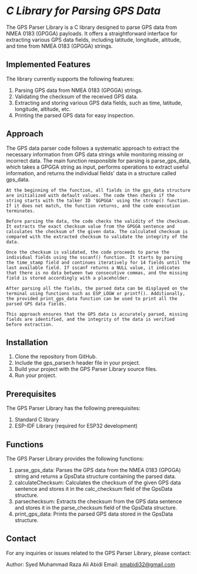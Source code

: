 
# _C Library for Parsing GPS Data_

The GPS Parser Library is a C library designed to parse GPS data from NMEA 0183 (GPGGA) payloads. It offers a straightforward interface for extracting various GPS data fields, including latitude, longitude, altitude, and time from NMEA 0183 (GPGGA) strings.


## Implemented Features
The library currently supports the following features:

1. Parsing GPS data from NMEA 0183 (GPGGA) strings.
2. Validating the checksum of the received GPS data.
3. Extracting and storing various GPS data fields, such as time, latitude, longitude, altitude, etc.
4. Printing the parsed GPS data for easy inspection.

## Approach
 The GPS data parser code follows a systematic approach to extract the necessary information from GPS data strings while monitoring missing or incorrect data. The main function responsible for parsing is parse_gps_data, which takes a GPGGA string as input, performs operations to extract useful information, and returns the individual fields' data in a structure called gps_data.

    At the beginning of the function, all fields in the gps_data structure are initialized with default values. The code then checks if the string starts with the talker ID '$GPGGA' using the strcmp() function. If it does not match, the function returns, and the code execution terminates.

    Before parsing the data, the code checks the validity of the checksum. It extracts the exact checksum value from the GPGGA sentence and calculates the checksum of the given data. The calculated checksum is compared with the extracted checksum to validate the integrity of the data.

    Once the checksum is validated, the code proceeds to parse the individual fields using the sscanf() function. It starts by parsing the time_stamp field and continues iteratively for 14 fields until the last available field. If sscanf returns a NULL value, it indicates that there is no data between two consecutive commas, and the missing field is stored accordingly with a placeholder.

    After parsing all the fields, the parsed data can be displayed on the terminal using functions such as ESP_LOGW or printf(). Additionally, the provided print_gps_data function can be used to print all the parsed GPS data fields.

    This approach ensures that the GPS data is accurately parsed, missing fields are identified, and the integrity of the data is verified before extraction.

## Installation

1. Clone the repository from GitHub.
2. Include the gps_parser.h header file in your project.
3. Build your project with the GPS Parser Library source files.
4. Run your project.

## Prerequisites
The GPS Parser Library has the following prerequisites:

1. Standard C library
2. ESP-IDF Library (required for ESP32 development)
## Functions
The GPS Parser Library provides the following functions:

1. parse_gps_data: Parses the GPS data from the NMEA 0183 (GPGGA) string and returns a GpsData structure containing the parsed data.
2. calculateChecksum: Calculates the checksum of the given GPS data sentence and stores it in the calc_checksum field of the GpsData structure.
3. parsechecksum: Extracts the checksum from the GPS data sentence and stores it in the parse_checksum field of the GpsData structure.
4. print_gps_data: Prints the parsed GPS data stored in the GpsData structure.
## Contact

For any inquiries or issues related to the GPS Parser Library, please contact:

Author: Syed Muhammad Raza Ali Abidi
Email: smabidi32@gmail.com